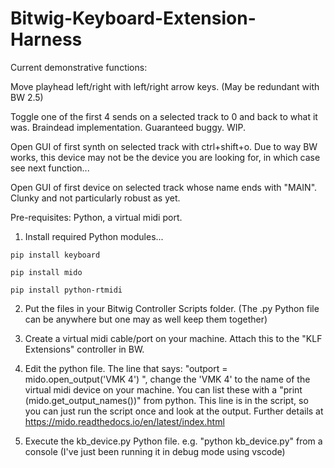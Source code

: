 # Bitwig-Keyboard-Extension-Harness

Current demonstrative functions:

Move playhead left/right with left/right arrow keys. (May be redundant with BW 2.5)

Toggle one of the first 4 sends on a selected track to 0 and back to what it was. Braindead implementation. Guaranteed buggy. WIP.

Open GUI of first synth on selected track with ctrl+shift+o. Due to way BW works, this device may not be the device you are looking for, in which case see next function...

Open GUI of first device on selected track whose name ends with "MAIN". Clunky and not particularly robust as yet.

Pre-requisites: Python, a virtual midi port.

1. Install required Python modules...

```
pip install keyboard

pip install mido

pip install python-rtmidi
```

2. Put the files in your Bitwig Controller Scripts folder. (The .py Python file can be anywhere but one may as well keep them together)

3. Create a virtual midi cable/port on your machine. Attach this to the "KLF Extensions" controller in BW.

4. Edit the python file. The line that says: "outport = mido.open_output('VMK 4') ", change the 'VMK 4' to the name of the virtual midi device on your machine. You can list these with a "print (mido.get_output_names())" from python. This line is in the script, so you can just run the script once and look at the output. Further details at https://mido.readthedocs.io/en/latest/index.html

5. Execute the kb_device.py Python file. e.g. "python kb_device.py" from a console (I've just been running it in debug mode using vscode)

